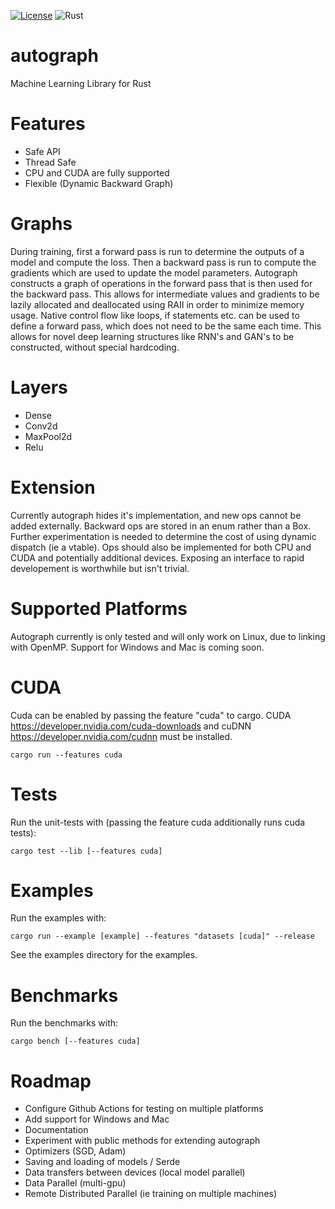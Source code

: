 [![License](https://img.shields.io/badge/license-MIT-blue.svg)](https://github.com/charles-r-earp/autograph/LICENSE)
![Rust](https://github.com/charles-r-earp/autograph/workflows/Rust/badge.svg?branch=master)
# autograph
Machine Learning Library for Rust

# Features
  - Safe API
  - Thread Safe
  - CPU and CUDA are fully supported
  - Flexible (Dynamic Backward Graph)

# Graphs
During training, first a forward pass is run to determine the outputs of a model and compute the loss. Then a backward pass is run to compute the gradients which are used to update the model parameters. Autograph constructs a graph of operations in the forward pass that is then used for the backward pass. This allows for intermediate values and gradients to be lazily allocated and deallocated using RAII in order to minimize memory usage. Native control flow like loops, if statements etc. can be used to define a forward pass, which does not need to be the same each time. This allows for novel deep learning structures like RNN's and GAN's to be constructed, without special hardcoding. 

# Layers
  - Dense
  - Conv2d
  - MaxPool2d
  - Relu
  
# Extension
Currently autograph hides it's implementation, and new ops cannot be added externally. Backward ops are stored in an enum rather than a Box<dyn _>. Further experimentation is needed to determine the cost of using dynamic dispatch (ie a vtable). Ops should also be implemented for both CPU and CUDA and potentially additional devices. Exposing an interface to rapid developement is worthwhile but isn't trivial. 

# Supported Platforms
Autograph currently is only tested and will only work on Linux, due to linking with OpenMP. Support for Windows and Mac is coming soon. 

# CUDA
Cuda can be enabled by passing the feature "cuda" to cargo. CUDA https://developer.nvidia.com/cuda-downloads and cuDNN https://developer.nvidia.com/cudnn must be installed.
```
cargo run --features cuda
```

# Tests
Run the unit-tests with (passing the feature cuda additionally runs cuda tests):
```
cargo test --lib [--features cuda]
```

# Examples
Run the examples with:
```
cargo run --example [example] --features "datasets [cuda]" --release
```
See the examples directory for the examples.

# Benchmarks
Run the benchmarks with:
```
cargo bench [--features cuda]
```

# Roadmap 
  - Configure Github Actions for testing on multiple platforms
  - Add support for Windows and Mac
  - Documentation
  - Experiment with public methods for extending autograph
  - Optimizers (SGD, Adam)
  - Saving and loading of models / Serde
  - Data transfers between devices (local model parallel)
  - Data Parallel (multi-gpu)
  - Remote Distributed Parallel (ie training on multiple machines)
